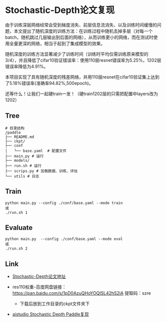 # Stochastic-Depth论文复现

​   由于训练深层网络经常会受到梯度消失、前层信息流消失、以及训练时间缓慢的问题，本文提出了随机深度的训练方法：在训练过程中随机去掉多层（对每一个batch，随机跳过几层输出到后面的网络），从而训练更小的网络，而在测试时使用全量更深的网络，相当于起到了集成模型的效果。

​   随机深度的训练方法显著减少了训练时间（训练时平均仅需训练原来模型的3/4），并且降低了cifar10验证错误率：使用110层resnet错误率为5.25%，1202层错误率降低为4.91%。

​		本项目实现了具有随机深度的残差网络，并用110层resnet在cifar10验证集上达到了5.18%错误率(准确率94.82%,500epoch)。

​		还等什么！让我们一起硬train一发！（硬train1202层的只需把配置中layers改为1202）

## Tree

```
# 目录结构
/paddle
├── README.md
├── ckpt/
├── conf
│   └── base.yaml  # 配置文件
├── main.py # 运行
├── models/
├── run.sh # 运行
├── scrips.py # 加载数据、训练、评估
└── utils # 日志
```

## Train

```
python main.py --config ./conf/base.yaml --mode train
或
./run.sh 1
```

## Evaluate

```
python main.py  --config ./conf/base.yaml --mode eval
或
./run.sh 2
```

## Link

- [Stochastic-Depth论文地址](https://arxiv.org/pdf/1603.09382v3.pdf)

- res110权重-百度网盘链接：https://pan.baidu.com/s/1pD0AzuQHoYOQISL42hS2iA 提取码：szre  
  - 下载后放到工作目录的ckpt文件夹下
- [aistudio Stochastic Depth Paddle复现](https://aistudio.baidu.com/aistudio/projectdetail/2262209?shared=1)






